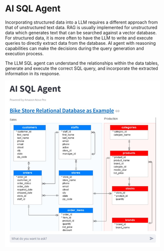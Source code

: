 # AI SQL Agent
Incorporating structured data into a LLM requires a different approach from that of unstructured text data. RAG is usually implemented for unstructured data which generates text that can be searched against a vector database. For structured data, it is more often to have the LLM to write and execute queries to directly extract data from the database. AI agent with reasoning capabilities can make the decisions during the query generation and execution process. 

The LLM SQL agent can understand the relationships within the data tables, generate and execute the correct SQL query, and incorporate the extracted information in its response.

![ai_sql_agent](https://github.com/tonytsoi/SQL_agent/blob/main/ai_sql_agent.jpg?raw=true)
